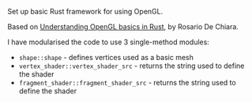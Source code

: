 Set up basic Rust framework for using OpenGL.

Based on [Understanding OpenGL basics in Rust](https://blog.logrocket.com/understanding-opengl-basics-rust/), by Rosario De Chiara.

I have modularised the code to use 3 single-method modules:
- `shape::shape` - defines vertices used as a basic mesh
- `vertex_shader::vertex_shader_src` - returns the string used to define the shader
- `fragment_shader::fragment_shader_src` - returns the string used to define the shader
